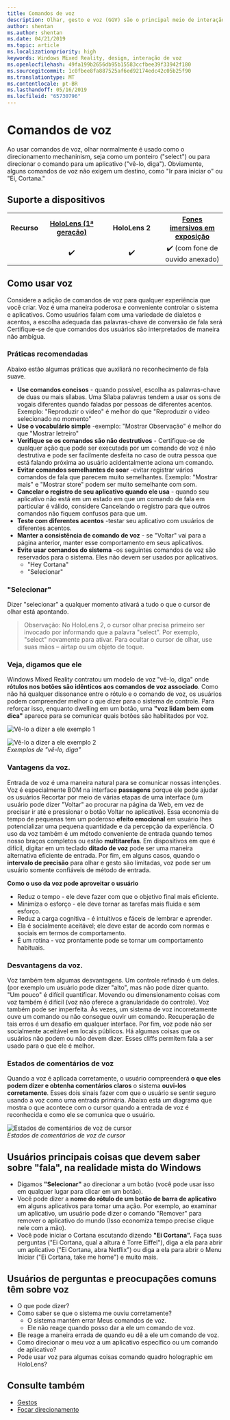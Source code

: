 ```yaml
---
title: Comandos de voz
description: Olhar, gesto e voz (GGV) são o principal meio de interação em HoloLens. Este artigo fornece orientação sobre design de voz.
author: shentan
ms.author: shentan
ms.date: 04/21/2019
ms.topic: article
ms.localizationpriority: high
keywords: Windows Mixed Reality, design, interação de voz
ms.openlocfilehash: 49fa199b2656db95b15583ccfbee39f33942f180
ms.sourcegitcommit: 1c0fbee8fa887525af6ed92174edc42c05b25f90
ms.translationtype: MT
ms.contentlocale: pt-BR
ms.lasthandoff: 05/16/2019
ms.locfileid: "65730796"
---
```

# <a name="voice-commanding"></a>Comandos de voz

Ao usar comandos de voz, olhar normalmente é usado como o direcionamento mechaninism, seja como um ponteiro ("select") ou para direcionar o comando para um aplicativo ("vê-lo, diga"). Obviamente, alguns comandos de voz não exigem um destino, como "Ir para iniciar o" ou "Ei, Cortana."


## <a name="device-support"></a>Suporte a dispositivos

<table>
<tr>
<th>Recurso</th><th style="width:150px"> <a href="hololens-hardware-details.md">HoloLens (1ª geração)</a></th><th style="width:150px">HoloLens 2</th><th style="width:150px"> <a href="immersive-headset-hardware-details.md">Fones imersivos em exposição</a></th>
</tr><tr>
<td></td><td style="text-align: center;"> ✔️</td><td style="text-align: center;"> ✔️</td><td style="text-align: center;"> ✔️ (com fone de ouvido anexado)</td>
</tr>
</table>



## <a name="how-to-use-voice"></a>Como usar voz

Considere a adição de comandos de voz para qualquer experiência que você criar. Voz é uma maneira poderosa e conveniente controlar o sistema e aplicativos. Como usuários falam com uma variedade de dialetos e acentos, a escolha adequada das palavras-chave de conversão de fala será Certifique-se de que comandos dos usuários são interpretados de maneira não ambígua.

### <a name="best-practices"></a>Práticas recomendadas

Abaixo estão algumas práticas que auxiliará no reconhecimento de fala suave.
* **Use comandos concisos** - quando possível, escolha as palavras-chave de duas ou mais sílabas. Uma Sílaba palavras tendem a usar os sons de vogais diferentes quando faladas por pessoas de diferentes acentos. Exemplo: "Reproduzir o vídeo" é melhor do que "Reproduzir o vídeo selecionado no momento"
* **Use o vocabulário simple** -exemplo: "Mostrar Observação" é melhor do que "Mostrar letreiro"
* **Verifique se os comandos são não destrutivos** - Certifique-se de qualquer ação que pode ser executada por um comando de voz é não destrutiva e pode ser facilmente desfeita no caso de outra pessoa que está falando próxima ao usuário acidentalmente aciona um comando.
* **Evitar comandos semelhantes de soar** -evitar registrar vários comandos de fala que parecem muito semelhantes. Exemplo: "Mostrar mais" e "Mostrar store" podem ser muito semelhante com som.
* **Cancelar o registro de seu aplicativo quando ele usa** - quando seu aplicativo não está em um estado em que um comando de fala em particular é válido, considere Cancelando o registro para que outros comandos não fiquem confusos para que um.
* **Teste com diferentes acentos** -testar seu aplicativo com usuários de diferentes acentos.
* **Manter a consistência de comando de voz** - se "Voltar" vai para a página anterior, manter esse comportamento em seus aplicativos.
* **Evite usar comandos do sistema** -os seguintes comandos de voz são reservados para o sistema. Eles não devem ser usados por aplicativos.
   * "Hey Cortana"
   * "Selecionar"

### <a name="select"></a>"Selecionar"

Dizer "selecionar" a qualquer momento ativará a tudo o que o cursor de olhar está apontando. 

>Observação: No HoloLens 2, o cursor olhar precisa primeiro ser invocado por informando que a palavra "select". Por exemplo, "select" novamente para ativar. Para ocultar o cursor de olhar, use suas mãos – airtap ou um objeto de toque. 

### <a name="see-it-say-it"></a>Veja, digamos que ele

Windows Mixed Reality contratou um modelo de voz "vê-lo, diga" onde **rótulos nos botões são idênticos aos comandos de voz associado**. Como não há qualquer dissonance entre o rótulo e o comando de voz, os usuários podem compreender melhor o que dizer para o sistema de controle. Para reforçar isso, enquanto dwelling em um botão, uma **"voz lidam bem com dica"** aparece para se comunicar quais botões são habilitados por voz.


![Vê-lo a dizer a ele exemplo 1](images/voice-seeitsayit1-640px.jpg)

![Vê-lo a dizer a ele exemplo 2](images/voice-seeitsayit2-640px.jpg)<br>
*Exemplos de "vê-lo, diga"*

### <a name="voices-strengths"></a>Vantagens da voz.

Entrada de voz é uma maneira natural para se comunicar nossas intenções. Voz é especialmente BOM na interface **passagens** porque ele pode ajudar os usuários Recortar por meio de várias etapas de uma interface (um usuário pode dizer "Voltar" ao procurar na página da Web, em vez de precisar ir até e pressionar o botão Voltar no aplicativo). Essa economia de tempo de pequenas tem um poderoso **efeito emocional** em usuário lhes potencializar uma pequena quantidade e da percepção da experiência. O uso da voz também é um método conveniente de entrada quando temos nosso braços completos ou estão **multitarefas**. Em dispositivos em que é difícil, digitar em um teclado **ditado de voz** pode ser uma maneira alternativa eficiente de entrada. Por fim, em alguns casos, quando o **intervalo de precisão** para olhar e gesto são limitadas, voz pode ser um usuário somente confiáveis de método de entrada.

**Como o uso da voz pode aproveitar o usuário**
* Reduz o tempo - ele deve fazer com que o objetivo final mais eficiente.
* Minimiza o esforço - ele deve tornar as tarefas mais fluida e sem esforço.
* Reduz a carga cognitiva - é intuitivos e fáceis de lembrar e aprender.
* Ela é socialmente aceitável; ele deve estar de acordo com normas e sociais em termos de comportamento.
* É um rotina - voz prontamente pode se tornar um comportamento habituais.

### <a name="voices-weaknesses"></a>Desvantagens da voz.

Voz também tem algumas desvantagens. Um controle refinado é um deles. (por exemplo um usuário pode dizer "alto", mas não pode dizer quanto. "Um pouco" é difícil quantificar. Movendo ou dimensionamento coisas com voz também é difícil (voz não oferece a granularidade do controle). Voz também pode ser imperfeita. Às vezes, um sistema de voz incorretamente ouve um comando ou não consegue ouvir um comando. Recuperação de tais erros é um desafio em qualquer interface. Por fim, voz pode não ser socialmente aceitável em locais públicos. Há algumas coisas que os usuários não podem ou não devem dizer. Esses cliffs permitem fala a ser usado para o que ele é melhor.

### <a name="voice-feedback-states"></a>Estados de comentários de voz

Quando a voz é aplicada corretamente, o usuário compreenderá **o que eles podem dizer e obtenha comentários claros** o sistema **ouvi-los corretamente**. Esses dois sinais fazer com que o usuário se sentir seguro usando a voz como uma entrada primária. Abaixo está um diagrama que mostra o que acontece com o cursor quando a entrada de voz é reconhecida e como ele se comunica que o usuário.

![Estados de comentários de voz de cursor](images/voicefeedbackstates.png)<br>
*Estados de comentários de voz de cursor*

## <a name="top-things-users-should-know-about-speech-on-windows-mixed-reality"></a>Usuários principais coisas que devem saber sobre "fala", na realidade mista do Windows
* Digamos **"Selecionar"** ao direcionar a um botão (você pode usar isso em qualquer lugar para clicar em um botão).
* Você pode dizer a **nome do rótulo de um botão de barra de aplicativo** em alguns aplicativos para tomar uma ação. Por exemplo, ao examinar um aplicativo, um usuário pode dizer o comando "Remover" para remover o aplicativo do mundo (Isso economiza tempo precise clique nele com a mão).
* Você pode iniciar o Cortana escutando dizendo **"Ei Cortana".** Faça suas perguntas ("Ei Cortana, qual a altura é Torre Eiffel"), diga a ela para abrir um aplicativo ("Ei Cortana, abra Netflix") ou diga a ela para abrir o Menu Iniciar ("Ei Cortana, take me home") e muito mais.

## <a name="common-questions-and-concerns-users-have-about-voice"></a>Usuários de perguntas e preocupações comuns têm sobre voz
* O que pode dizer?
* Como saber se que o sistema me ouviu corretamente?
   * O sistema mantém errar Meus comandos de voz.
   * Ele não reage quando posso dar a ele um comando de voz.
* Ele reage a maneira errada de quando eu dê a ele um comando de voz.
* Como direcionar o meu voz a um aplicativo específico ou um comando de aplicativo?
* Pode usar voz para algumas coisas comando quadro holographic em HoloLens?

## <a name="see-also"></a>Consulte também
* [Gestos](gestures.md)
* [Focar direcionamento](gaze-targeting.md)
